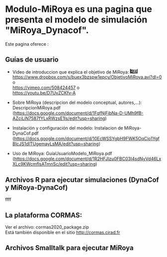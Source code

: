 # Modulo-MiRoya es una pagina que presenta el modelo de simulación "MiRoya_Dynacof".

Este pagina oferece :
## Guías de usuario
  - Video de introduccion que explica el objetivo de MiRoya: 
      <img alt="CORMAS" src="videoObjetivoMiRoya.png" style="width: 5%; height: 5%">
      https://www.dropbox.com/s/buex3bzspw1epcy/ObjetivoMiRoya.avi?dl=0           o  
      https://vimeo.com/508424457                                                 o  
      https://youtu.be/D7UvZCKfv-A 

  - Sobre MiRoya (descripcion del modelo conceptual, autores,...): DescripcionMiRoya.pdf
      (https://docs.google.com/document/d/1FqfNjFibNa-D-UMh9fB-AZciLiN7587fYLxRWzsE1Is/edit?usp=sharing) 
    <br>
  - Instalación y configuración del modelo: Instalacion de MiRoya-DynaCof.pdf 
      (https://docs.google.com/document/d/10EcWSSYgbH9FWK5OqCio1YgfBlcJS1dITUgemayLsMA/edit?usp=sharing) 
    <br>
  - Uso de MiRoya: GuíaUsuarioModelo_MiRoya.pdf
      (https://docs.google.com/document/d/1R2HFJIzu0FBC03I4sdNyVd46LxXLc9KWcmflsATmnSc/edit?usp=sharing)
      
## Archivos R para ejecutar simulaciones (DynaCof y MiRoya-DynaCof)
ffff
## La plataforma CORMAS: 

  Ver el archivo: cormas2020_package.zip 
    <br>
  Está también disponible en el sitio http://cormas.cirad.fr 
    <br>
## Archivos Smalltalk para ejecutar MiRoya
